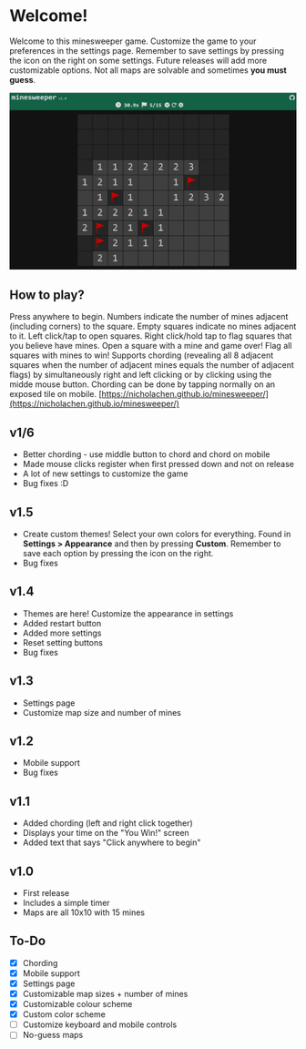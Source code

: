 # Welcome!
Welcome to this minesweeper game. Customize the game to your preferences in the settings page. Remember to save settings by pressing the icon on the right on some settings. Future releases will add more customizable options. Not all maps are solvable and sometimes **you must guess**.

![minesweeper screenshot](images/1.jpg)

## How to play?
Press anywhere to begin. Numbers indicate the number of mines adjacent (including corners) to the square.  Empty squares indicate no mines adjacent to it. Left click/tap to open squares. Right click/hold tap to flag squares that you believe have mines. Open a square with a mine and game over! Flag all squares with mines to win!
Supports chording (revealing all 8 adjacent squares when the number of adjacent mines equals the number of adjacent flags) by simultaneously right and left clicking or by clicking using the midde mouse button. Chording can be done by tapping normally on an exposed tile on mobile.
[https://nicholachen.github.io/minesweeper/](https://nicholachen.github.io/minesweeper/)


## v1/6
 - Better chording - use middle button to chord and chord on mobile
 - Made mouse clicks register when first pressed down and not on release
 - A lot of new settings to customize the game
 - Bug fixes :D

## v1.5
 - Create custom themes! Select your own colors for everything. Found in **Settings > Appearance** and then by pressing **Custom**. Remember to save each option by pressing the icon on the right.
 - Bug fixes

## v1.4
 - Themes are here! Customize the appearance in settings
 - Added restart button
 - Added more settings
 - Reset setting buttons
 - Bug fixes

## v1.3
 - Settings page
 - Customize map size and number of mines

## v1.2
 - Mobile support
 - Bug fixes

## v1.1
 - Added chording (left and right click together)
 - Displays your time on the "You Win!" screen
 - Added text that says "Click anywhere to begin"

## v1.0
 - First release
 - Includes a simple timer
 - Maps are all 10x10 with 15 mines

## To-Do
 - [x] Chording
 - [x] Mobile support
 - [x] Settings page
 - [x] Customizable map sizes + number of mines
 - [x] Customizable colour scheme
 - [x] Custom color scheme
 - [ ] Customize keyboard and mobile controls
 - [ ] No-guess maps